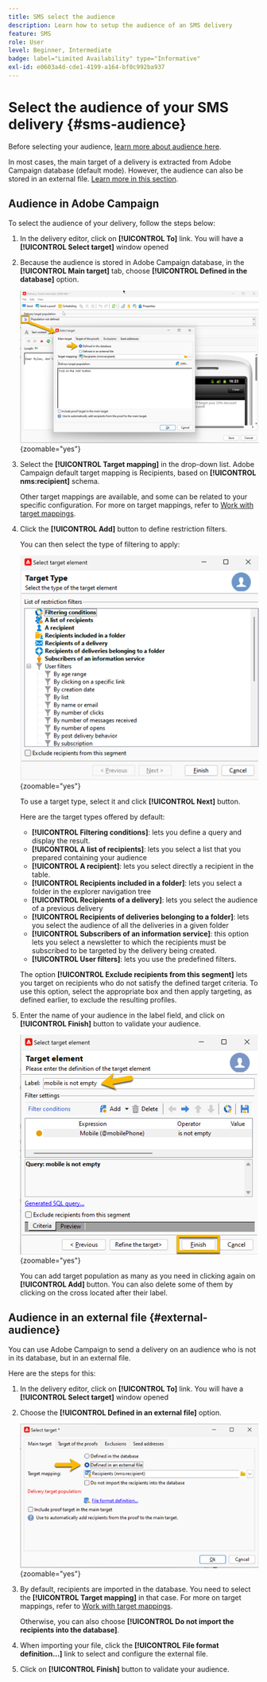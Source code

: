 ```yaml
---
title: SMS select the audience
description: Learn how to setup the audience of an SMS delivery
feature: SMS
role: User
level: Beginner, Intermediate
badge: label="Limited Availability" type="Informative"
exl-id: e0603a4d-cde1-4199-a164-bf0c992ba937
---
```

# Select the audience of your SMS delivery {#sms-audience}

Before selecting your audience, [learn more about audience here](../../audiences/gs-audiences.md).

In most cases, the main target of a delivery is extracted from Adobe Campaign database (default mode). However, the audience can also be stored in an external file. [Learn more in this section](#external-audience).

## Audience in Adobe Campaign

To select the audience of your delivery, follow the steps below:

1. In the delivery editor, click on **[!UICONTROL To]** link. You will have a **[!UICONTROL Select target]** window opened

1. Because the audience is stored in Adobe Campaign database, in the **[!UICONTROL Main target]** tab, choose **[!UICONTROL Defined in the database]** option.

    ![](assets/audience_to.png){zoomable="yes"}

1. Select the **[!UICONTROL Target mapping]** in the drop-down list. Adobe Campaign default target mapping is Recipients, based on **[!UICONTROL nms:recipient]** schema.

    Other target mappings are available, and some can be related to your specific configuration. For more on target mappings, refer to [Work with target mappings](../../audiences/target-mappings.md).

1. Click the **[!UICONTROL Add]** button to define restriction filters.

    You can then select the type of filtering to apply:

    ![](assets/audience_filters.png){zoomable="yes"}

    To use a target type, select it and click **[!UICONTROL Next]** button. 

    Here are the target types offered by default:

    * **[!UICONTROL Filtering conditions]**: lets you define a query and display the result.
    * **[!UICONTROL A list of recipients]**: lets you select a list that you prepared containing your audience
    * **[!UICONTROL A recipient]**: lets you select directly a recipient in the table.
    * **[!UICONTROL Recipients included in a folder]**: lets you select a folder in the explorer navigation tree
    * **[!UICONTROL Recipients of a delivery]**: lets you select the audience of a previous delivery
    * **[!UICONTROL Recipients of deliveries belonging to a folder]**: lets you select the audience of all the deliveries in a given folder
    * **[!UICONTROL Subscribers of an information service]**: this option lets you select a newsletter to which the recipients must be subscribed to be targeted by the delivery being created.
    * **[!UICONTROL User filters]**: lets you use the predefined filters.

    The option **[!UICONTROL Exclude recipients from this segment]** lets you target on recipients who do not satisfy the defined target criteria. To use this option, select the appropriate box and then apply targeting, as defined earlier, to exclude the resulting profiles.

1. Enter the name of your audience in the label field, and click on **[!UICONTROL Finish]** button to validate your audience.

    ![](assets/audience_finish.png){zoomable="yes"}

    You can add target population as many as you need in clicking again on **[!UICONTROL Add]** button. You can also delete some of them by clicking on the cross located after their label.

## Audience in an external file {#external-audience}

You can use Adobe Campaign to send a delivery on an audience who is not in its database, but in an external file.

Here are the steps for this: 

1. In the delivery editor, click on **[!UICONTROL To]** link. You will have a **[!UICONTROL Select target]** window opened

1. Choose the **[!UICONTROL Defined in an external file]** option.

    ![](assets/audience_externalfile.png){zoomable="yes"}

1. By default, recipients are imported in the database. You need to select the **[!UICONTROL Target mapping]** in that case. For more on target mappings, refer to [Work with target mappings](../../audiences/target-mappings.md).

    Otherwise, you can also choose **[!UICONTROL Do not import the recipients into the database]**.

1. When importing your file, click the **[!UICONTROL File format definition…]** link to select and configure the external file.

1. Click on **[!UICONTROL Finish]** button to validate your audience.
